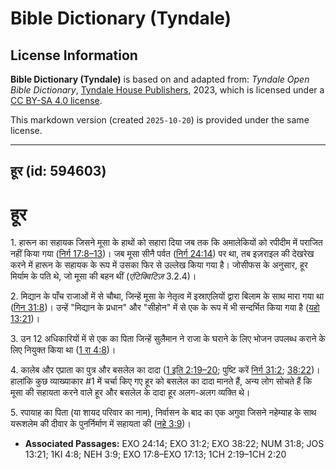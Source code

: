 # Bible Dictionary (Tyndale)

## License Information

**Bible Dictionary (Tyndale)** is based on and adapted from: _Tyndale Open Bible Dictionary_, [Tyndale House Publishers](https://tyndaleopenresources.com/), 2023, which is licensed under a [CC BY-SA 4.0 license](https://creativecommons.org/licenses/by-sa/4.0/legalcode.en).

This markdown version (created `2025-10-20`) is provided under the same license.



--------------------------------

## हूर (id: 594603)

हूर
===

1\. हारून का सहायक जिसने मूसा के हाथों को सहारा दिया जब तक कि अमालेकियों को रपीदीम में पराजित नहीं किया गया ([निर्ग 17:8–13](https://ref.ly/Exod17:8-Exod17:13))। जब मूसा सीनै पर्वत ([निर्ग 24:14](https://ref.ly/Exod24:14)) पर था, तब इज़राइल की देखरेख करने में हारून के सहायक के रूप में उसका फिर से उल्लेख किया गया है। जोसीफस के अनुसार, हूर मिर्याम के पति थे, जो मूसा की बहन थीं (*एंटिक्विटिज़* 3\.2\.4\)।

2\. मिद्यान के पाँच राजाओं में से चौथा, जिन्हें मूसा के नेतृत्व में इस्राएलियों द्वारा बिलाम के साथ मारा गया था ([गिन 31:8](https://ref.ly/Num31:8))। उन्हें "मिद्यान के प्रधान" और "सीहोन" में से एक के रूप में भी सन्दर्भित किया गया है ([यहो 13:21](https://ref.ly/Josh13:21))।

3\. उन 12 अधिकारियों में से एक का पिता जिन्हें सुलैमान ने राजा के घराने के लिए भोजन उपलब्ध कराने के लिए नियुक्त किया था ([1 रा 4:8](https://ref.ly/1Kgs4:8))।

4\. कालेब और एप्राता का पुत्र और बसलेल का दादा ([1 इति 2:19–20](https://ref.ly/1Chr2:19-1Chr2:20); पुष्टि करें [निर्ग 31:2](https://ref.ly/Exod31:2); [38:22](https://ref.ly/Exod38:22))। हालांकि कुछ व्याख्याकार \#1 में चर्चा किए गए हूर को बसलेल का दादा मानते हैं, अन्य लोग सोचते हैं कि मूसा की सहायता करने वाले हूर और बसलेल के दादा हूर अलग\-अलग व्यक्ति थे।

5\. रपायाह का पिता (या शायद परिवार का नाम), निर्वासन के बाद का एक अगुवा जिसने नहेम्याह के साथ यरूशलेम की दीवार के पुनर्निर्माण में सहायता की ([नहे 3:9](https://ref.ly/Neh3:9))।

* **Associated Passages:** EXO 24:14; EXO 31:2; EXO 38:22; NUM 31:8; JOS 13:21; 1KI 4:8; NEH 3:9; EXO 17:8–EXO 17:13; 1CH 2:19–1CH 2:20

